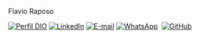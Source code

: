 Flavio Raposo

[![Perfil DIO](https://img.shields.io/badge/-Meu%20Perfil%20na%20DIO-0077B5?style=for-the-badge&logo=gitbook&logoColor=white)](https://www.dio.me/users/flavioraposo_90)
[![LinkedIn](https://img.shields.io/badge/linkedin-%230077B5.svg?style=for-the-badge&logo=linkedin&logoColor=white)](https://www.linkedin.com/in/fl%C3%A1vio-raposo-90193b26a/)
[![E-mail](https://img.shields.io/badge/-Email-0077B5?style=for-the-badge&logo=microsoft-outlook&logoColor=white)](mailto:flavioraposo.90@gmail.com)
[![WhatsApp](https://img.shields.io/badge/WhatsApp-0077B5?style=for-the-badge&logo=whatsapp&logoColor=white)](https://wa.me/55+71988920211)  
[![GitHub](https://img.shields.io/badge/GitHub-0077B5?style=for-the-badge&logo=github&logoColor=white)](https://github.com/FlavioRaposo)
